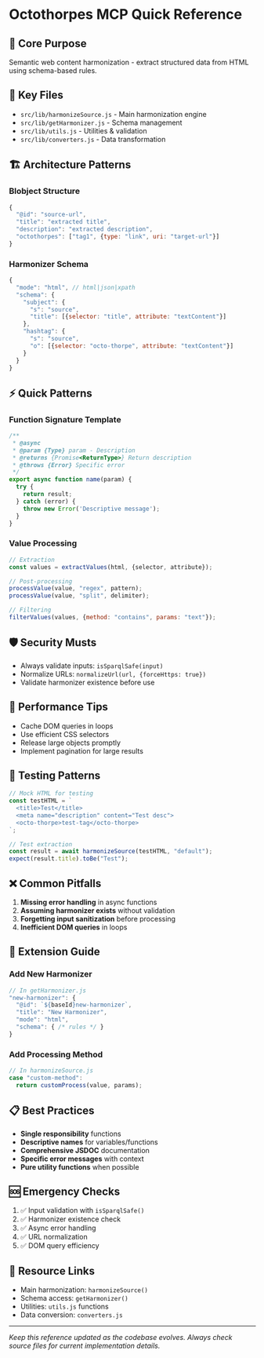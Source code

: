 # Octothorpes MCP Quick Reference

## 🎯 Core Purpose
Semantic web content harmonization - extract structured data from HTML using schema-based rules.

## 📁 Key Files
- `src/lib/harmonizeSource.js` - Main harmonization engine
- `src/lib/getHarmonizer.js` - Schema management
- `src/lib/utils.js` - Utilities & validation
- `src/lib/converters.js` - Data transformation

## 🏗️ Architecture Patterns

### Blobject Structure
```javascript
{
  "@id": "source-url",
  "title": "extracted title", 
  "description": "extracted description",
  "octothorpes": ["tag1", {type: "link", uri: "target-url"}]
}
```

### Harmonizer Schema
```javascript
{
  "mode": "html", // html|json|xpath
  "schema": {
    "subject": {
      "s": "source",
      "title": [{selector: "title", attribute: "textContent"}]
    },
    "hashtag": {
      "s": "source", 
      "o": [{selector: "octo-thorpe", attribute: "textContent"}]
    }
  }
}
```

## ⚡ Quick Patterns

### Function Signature Template
```javascript
/**
 * @async
 * @param {Type} param - Description
 * @returns {Promise<ReturnType>} Return description
 * @throws {Error} Specific error
 */
export async function name(param) {
  try {
    return result;
  } catch (error) {
    throw new Error('Descriptive message');
  }
}
```

### Value Processing
```javascript
// Extraction
const values = extractValues(html, {selector, attribute});

// Post-processing  
processValue(value, "regex", pattern);
processValue(value, "split", delimiter);

// Filtering
filterValues(values, {method: "contains", params: "text"});
```

## 🛡️ Security Musts
- Always validate inputs: `isSparqlSafe(input)`
- Normalize URLs: `normalizeUrl(url, {forceHttps: true})`
- Validate harmonizer existence before use

## 🚀 Performance Tips
- Cache DOM queries in loops
- Use efficient CSS selectors
- Release large objects promptly
- Implement pagination for large results

## 🧪 Testing Patterns
```javascript
// Mock HTML for testing
const testHTML = `
  <title>Test</title>
  <meta name="description" content="Test desc">
  <octo-thorpe>test-tag</octo-thorpe>
`;

// Test extraction
const result = await harmonizeSource(testHTML, "default");
expect(result.title).toBe("Test");
```

## ❌ Common Pitfalls
1. **Missing error handling** in async functions
2. **Assuming harmonizer exists** without validation
3. **Forgetting input sanitization** before processing
4. **Inefficient DOM queries** in loops

## 🔧 Extension Guide

### Add New Harmonizer
```javascript
// In getHarmonizer.js
"new-harmonizer": {
  "@id": `${baseId}new-harmonizer`,
  "title": "New Harmonizer",
  "mode": "html",
  "schema": { /* rules */ }
}
```

### Add Processing Method
```javascript
// In harmonizeSource.js
case "custom-method":
  return customProcess(value, params);
```

## 📋 Best Practices
- **Single responsibility** functions
- **Descriptive names** for variables/functions
- **Comprehensive JSDOC** documentation
- **Specific error messages** with context
- **Pure utility functions** when possible

## 🆘 Emergency Checks
1. ✅ Input validation with `isSparqlSafe()`
2. ✅ Harmonizer existence check
3. ✅ Async error handling
4. ✅ URL normalization
5. ✅ DOM query efficiency

## 🔗 Resource Links
- Main harmonization: `harmonizeSource()`
- Schema access: `getHarmonizer()`
- Utilities: `utils.js` functions
- Data conversion: `converters.js`

---
*Keep this reference updated as the codebase evolves. Always check source files for current implementation details.*